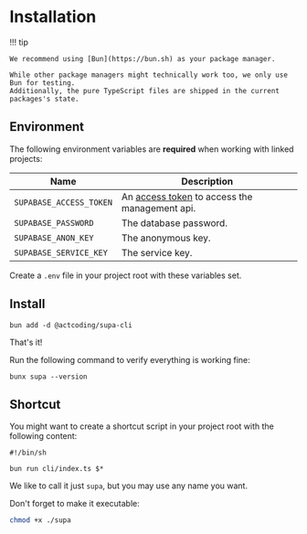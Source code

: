 # Installation

!!! tip

    We recommend using [Bun](https://bun.sh) as your package manager.

    While other package managers might technically work too, we only use Bun for testing.
    Additionally, the pure TypeScript files are shipped in the current packages's state.

## Environment

The following environment variables are **required** when working with linked projects:

| Name | Description |
| --- | --- |
| `SUPABASE_ACCESS_TOKEN` | An [access token](https://supabase.com/dashboard/account/tokens) to access the management api. |
| `SUPABASE_PASSWORD` | The database password. |
| `SUPABASE_ANON_KEY` | The anonymous key. |
| `SUPABASE_SERVICE_KEY` | The service key. |

Create a `.env` file in your project root with these variables set.

## Install

```shell
bun add -d @actcoding/supa-cli
```

That's it!

Run the following command to verify everything is working fine:

```shell
bunx supa --version
```

## Shortcut

You might want to create a shortcut script in your project root with the
following content:

```shell title="supa"
#!/bin/sh

bun run cli/index.ts $*
```

We like to call it just `supa`, but you may use any name you want.

Don't forget to make it executable:

```sh
chmod +x ./supa
```
